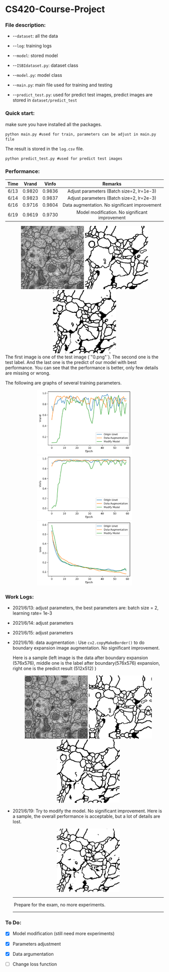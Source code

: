 # CS420-Course-Project

### File description:

- --`dataset`: all the data

- --`log`: training logs

- --`model`: stored model

- --`ISBIdataset.py`: dataset class

- --`model.py`: model class

- --`main.py`: main file used for training and testing

- --`predict_test.py`: used for predict test images, predict images are stored in `dataset/predict_test`

### Quick start:

make sure you have installed all the packages.

```shell
python main.py #used for train, parameters can be adjust in main.py file
```

The result is stored in the `log.csv` file.

```shell
python predict_test.py #used for predict test images
```

### Performance:

| Time | Vrand  | Vinfo  |                    Remarks                     |
| :--: | :----: | :----: | :--------------------------------------------: |
| 6/13 | 0.9820 | 0.9836 |   Adjust parameters (Batch size=2, lr=1e-3)    |
| 6/14 | 0.9823 | 0.9837 |   Adjust parameters (Batch size=2, lr=2e-3)    |
| 6/16 | 0.9716 | 0.9804 | Data augmentation. No significant improvement  |
| 6/19 | 0.9619 | 0.9730 | Model modification. No significant improvement |



  <center class="half">
    <img src="dataset/test_img/0.png" width="200"/>
    <img src="dataset/test_label/0.png" width="200"/>
    <img src="dataset/predict_test_best/0.png" width="200"/> 
  </center>
The first image is one of the test image (`"0.png"`). The second one is the test label. And the last one is the predict of our model with best performance. You can see that the performance is better, only few details are missing or wrong.

The following are graphs of several training parameters.

<center class="half">
    <img src="figure/vrand.png" width="300"/>
    <img src="figure/vinfo.png" width="300"/>
    <img src="figure/loss.png" width="300"/>
</center>

### Work Logs:

- 2021/6/13: adjust parameters, the best parameters are: batch size = 2, learning rate= 1e-3

- 2021/6/14: adjust parameters

- 2021/6/15: adjust parameters

- 2021/6/16: data augmentation :  Use `cv2.copyMakeBorder()` to do boundary expansion image augmentation. No significant improvement.

  Here is a sample (left image is the data after boundary expansion (576x576), middle one is the label after boundary(576x576) expansion, right one is the predict result (512x512) )

  
  
  <center class="half">
      <img src="figure/img_aug.png" width="200"/>
      <img src="figure/label_aug.png" width="200"/>
      <img src="figure/predict_aug.png" width="200"/>
  </center>
  
- 2021/6/19: Try to modify the model. No significant improvement. Here is a sample, the overall performance is acceptable, but a lot of details are lost.
  
  <center class="half">
      <img src="figure/predict_modify.png" width="200"/>
  </center>
  
  -------------------------------------------------------------------------------------------------------------------------------------------------------------------------------------
  
  ​																		Prepare for the exam, no more experiments.
  
  -------------------------------------------------------------------------------------------------------------------------------------------------------------------------------------

### To Do:

- [x] Model modification (still need more experiments)

- [x] Parameters adjustment

- [x] Data argumentation

- [ ] Change loss function

